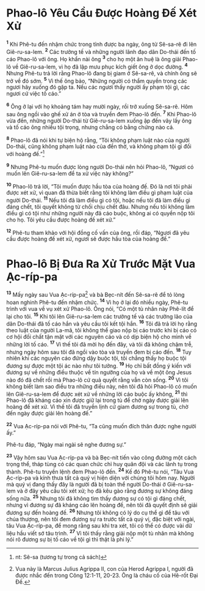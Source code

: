 # Phao-lô Yêu Cầu Ðược Hoàng Ðế Xét Xử
<sup><b>1</b></sup> Khi Phê-tu đến nhậm chức trong tỉnh được ba ngày, ông từ Sê-sa-rê đi lên Giê-ru-sa-lem. <sup><b>2</b></sup> Các trưởng tế và những người lãnh đạo dân Do-thái đến tố cáo Phao-lô với ông. Họ khẩn nài ông <sup><b>3</b></sup> cho họ một ân huệ là ông giải Phao-lô về Giê-ru-sa-lem, vì họ đã lập mưu phục kích giết ông ở dọc đường. <sup><b>4</b></sup> Nhưng Phê-tu trả lời rằng Phao-lô đang bị giam ở Sê-sa-rê, và chính ông sẽ trở về đó sớm. <sup><b>5</b></sup> Vì thế ông bảo, “Những người có thẩm quyền trong các ngươi hãy xuống đó gặp ta. Nếu các ngươi thấy người ấy phạm tội gì, các ngươi cứ việc tố cáo.”

<sup><b>6</b></sup> Ông ở lại với họ khoảng tám hay mười ngày, rồi trở xuống Sê-sa-rê. Hôm sau ông ngồi vào ghế xử án ở tòa và truyền đem Phao-lô đến. <sup><b>7</b></sup> Khi Phao-lô vừa đến, những người Do-thái từ Giê-ru-sa-lem xuống ập đến vây lấy ông và tố cáo ông nhiều tội trọng, nhưng chẳng có bằng chứng nào cả.

<sup><b>8</b></sup> Phao-lô đã nói khi tự biện hộ rằng, “Tôi không phạm luật nào của người Do-thái, cũng không phạm luật nào của đền thờ, và không phạm tội gì đối với hoàng đế.”[^1-19e209f6-f93a-48d8-8e3d-0d460f7ed4b0]

<sup><b>9</b></sup> Nhưng Phê-tu muốn được lòng người Do-thái nên hỏi Phao-lô, “Ngươi có muốn lên Giê-ru-sa-lem để ta xử việc này không?”

<sup><b>10</b></sup> Phao-lô trả lời, “Tôi muốn được hầu tòa của hoàng đế. Ðó là nơi tôi phải được xét xử, vì quan đã thừa biết rằng tôi không làm điều gì phạm luật của người Do-thái. <sup><b>11</b></sup> Nếu tôi đã làm điều gì có tội, hoặc nếu tôi đã làm điều gì đáng chết, tôi quyết không từ chối chịu chết đâu. Nhưng nếu tôi không làm điều gì có tội như những người này đã cáo buộc, không ai có quyền nộp tôi cho họ. Tôi yêu cầu được hoàng đế xét xử.”

<sup><b>12</b></sup> Phê-tu tham khảo với hội đồng cố vấn của ông, rồi đáp, “Ngươi đã yêu cầu được hoàng đế xét xử, ngươi sẽ được hầu tòa của hoàng đế.”

# Phao-lô Bị Ðưa Ra Xử Trước Mặt Vua Ạc-ríp-pa
<sup><b>13</b></sup> Mấy ngày sau Vua Ạc-ríp-pa[^2-19e209f6-f93a-48d8-8e3d-0d460f7ed4b0] và bà Bẹc-nít đến Sê-sa-rê để tỏ lòng hoan nghinh Phê-tu đến nhậm chức. <sup><b>14</b></sup> Vì họ ở lại đó nhiều ngày, Phê-tu trình với vua về vụ xét xử Phao-lô. Ông nói, “Có một tù nhân này Phê-lít để lại cho tôi. <sup><b>15</b></sup> Khi tôi lên Giê-ru-sa-lem các trưởng tế và các trưởng lão của dân Do-thái đã tố cáo hắn và yêu cầu tôi kết tội hắn. <sup><b>16</b></sup> Tôi đã trả lời họ rằng theo luật của người La-mã, tôi không thể giao nộp bị cáo trước khi bị cáo có cơ hội đối chất tận mặt với các nguyên cáo và có dịp biện hộ cho mình về những lời tố cáo. <sup><b>17</b></sup> Vì thế tôi đã mời họ đến đây, và tôi đã không chậm trễ, nhưng ngày hôm sau tôi đã ngồi vào tòa và truyền đem bị cáo đến. <sup><b>18</b></sup> Tuy nhiên khi các nguyên cáo đứng dậy buộc tội, tôi chẳng thấy họ buộc tội đương sự được một tội ác nào như tôi tưởng. <sup><b>19</b></sup> Họ chỉ bất đồng ý kiến với đương sự về những điều thuộc về tín ngưỡng của họ và về một ông Jesus nào đó đã chết rồi mà Phao-lô cứ quả quyết rằng vẫn còn sống. <sup><b>20</b></sup> Vì tôi không biết làm sao điều tra những điều này, nên tôi đã hỏi Phao-lô có muốn lên Giê-ru-sa-lem để được xét xử về những lời cáo buộc ấy không, <sup><b>21</b></sup> thì Phao-lô đã kháng cáo xin được giữ lại trong tù để chờ ngày được giải lên hoàng đế xét xử. Vì thế tôi đã truyền lịnh cứ giam đương sự trong tù, chờ đến ngày được giải lên hoàng đế.”

<sup><b>22</b></sup> Vua Ạc-ríp-pa nói với Phê-tu, “Ta cũng muốn đích thân được nghe người ấy.”

Phê-tu đáp, “Ngày mai ngài sẽ nghe đương sự.”

<sup><b>23</b></sup> Vậy hôm sau Vua Ạc-ríp-pa và bà Bẹc-nít tiến vào công đường một cách trọng thể, tháp tùng có các quan chức chỉ huy quân đội và các lãnh tụ trong thành. Phê-tu truyền lệnh đem Phao-lô đến. <sup><b>24</b></sup> Kế đó Phê-tu nói, “Tâu Vua Ạc-ríp-pa và kính thưa tất cả quý vị hiện diện với chúng tôi hôm nay. Người mà quý vị đang thấy đây là người đã bị toàn thể người Do-thái ở Giê-ru-sa-lem và ở đây yêu cầu tôi xét xử; họ đã kêu gào rằng đương sự không đáng sống nữa. <sup><b>25</b></sup> Nhưng tôi đã không tìm thấy đương sự có tội gì đáng chết, nhưng vì đương sự đã kháng cáo lên hoàng đế, nên tôi đã quyết định sẽ giải đương sự đến hoàng đế. <sup><b>26</b></sup> Nhưng tôi không có lý do cụ thể gì để tâu với chúa thượng, nên tôi đem đương sự ra trước tất cả quý vị, đặc biệt với ngài, tâu Vua Ạc-ríp-pa, để mong rằng sau khi tra xét, tôi có thể có được vài dữ liệu hầu viết sớ tâu trình. <sup><b>27</b></sup> Vì tôi thấy rằng giải nộp một tù nhân mà không nói rõ đương sự bị tố cáo về tội gì thì thật là phi lý.”

[^1-19e209f6-f93a-48d8-8e3d-0d460f7ed4b0]: nt: Sê-sa (tương tự trong cả sách)
[^2-19e209f6-f93a-48d8-8e3d-0d460f7ed4b0]: Vua này là Marcus Julius Agrippa II, con của Herod Agrippa I, người đã được nhắc đến trong Công 12:1-11, 20-23. Ông là cháu cố của Hê-rốt Ðại Ðế.